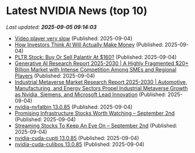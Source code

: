 # Latest NVIDIA News (top 10)
_Last updated: **2025-09-05 09:14:03**_

- [Video player very slow](https://askubuntu.com/questions/1555476/video-player-very-slow) (Published: 2025-09-04)
- [How Investors Think AI Will Actually Make Money](http://nymag.com/intelligencer/article/investors-ai-anthropic.html) (Published: 2025-09-04)
- [PLTR Stock: Buy Or Sell Palantir At $160?](https://www.forbes.com/sites/greatspeculations/2025/09/04/pltr-stock-buy-or-sell-palantir-at-160/) (Published: 2025-09-04)
- [Generative AI Research Report 2025-2030 | A Highly Fragmented $20+ Billion Market with Intense Competition Among SMEs and Regional Players](https://www.globenewswire.com/news-release/2025/09/04/3144239/28124/en/Generative-AI-Research-Report-2025-2030-A-Highly-Fragmented-20-Billion-Market-with-Intense-Competition-Among-SMEs-and-Regional-Players.html) (Published: 2025-09-04)
- [Industrial Metaverse Market Research Report 2025-2030 | Automotive, Manufacturing, and Energy Sectors Propel Industrial Metaverse Growth as Nvidia, Siemens, and Microsoft Lead Innovation](https://www.globenewswire.com/news-release/2025/09/04/3144232/28124/en/Industrial-Metaverse-Market-Research-Report-2025-2030-Automotive-Manufacturing-and-Energy-Sectors-Propel-Industrial-Metaverse-Growth-as-Nvidia-Siemens-and-Microsoft-Lead-Innovation.html) (Published: 2025-09-04)
- [nvidia-nvfatbin 13.0.85](https://pypi.org/project/nvidia-nvfatbin/13.0.85/) (Published: 2025-09-04)
- [Promising Infrastructure Stocks Worth Watching – September 2nd](https://www.etfdailynews.com/2025/09/04/promising-infrastructure-stocks-worth-watching-september-2nd/) (Published: 2025-09-04)
- [Streaming Stocks To Keep An Eye On – September 2nd](https://www.etfdailynews.com/2025/09/04/streaming-stocks-to-keep-an-eye-on-september-2nd/) (Published: 2025-09-04)
- [nvidia-cuda-cupti 13.0.85](https://pypi.org/project/nvidia-cuda-cupti/13.0.85/) (Published: 2025-09-04)
- [nvidia-cuda-culibos 13.0.85](https://pypi.org/project/nvidia-cuda-culibos/13.0.85/) (Published: 2025-09-04)
